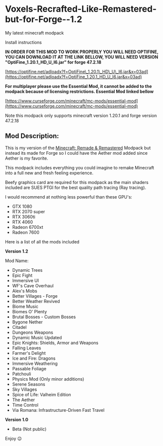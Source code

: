 # Voxels-Recrafted-Like-Remastered-but-for-Forge--1.2
My latest minecraft modpack

Install instructions


**IN ORDER FOR THIS MOD TO WORK PROPERLY YOU WILL NEED OPTIFINE, YOU CAN DOWNLOAD IT AT THE LINK BELLOW, YOU WILL NEED VERSION "OptiFine\_1.20.1\_HD\_U\_I6.jar" for forge 47.2.18**

[https://optifine.net/adloadx?f=OptiFine\_1.20.1\_HD\_U\_I6.jar&x=03ad](https://optifine.net/adloadx?f=OptiFine_1.20.1_HD_U_I6.jar&x=03ad)

**For multiplayer please use the Essential Mod, it cannot be added to the modpack because of licensing restrictions. Essential Mod linked bellow**

[https://www.curseforge.com/minecraft/mc-mods/essential-mod](https://www.curseforge.com/minecraft/mc-mods/essential-mod)

Note this modpack only supports minecraft version 1.20.1 and forge version 47.2.18

**Mod Description:**
--------------------

This is my version of the [Minecraft: Remade & Remastered](https://www.youtube.com/watch?v=--ZpBg1Chts&pp=ygUhbWluZWNyYWZ0IHJlbWFrZSBtb2RwYWNrIG1vZHJpbnRo) Modpack but instead its made for Forge so I could have the Aether mod added since Aether is my favorite.

This modpack includes everything you could imagine to remake Minecraft into a full new and fresh feeling experience.

Beefy graphics card are required for this modpack as the main shaders included are SUES PTGI for the best quality path tracing (Ray tracing).

I would recommend at nothing less powerful than these GPU's:

*   GTX 1080
*   RTX 2070 super
*   RTX 3060ti
*   RTX 4060
*   Radeon 6700xt
*   Radeon 7600

Here is a list of all the mods included

**__Version 1.2__**

Mod Name:

*   Dynamic Trees
*   Epic Fight
*   Immersive UI
*   WF's Cave Overhaul
*   Alex's Mobs
*   Better Villages - Forge
*   Better Weather Revived
*   Biome Music
*   Biomes O' Plenty
*   Brutal Bosses - Custom Bosses
*   Bygone Nether
*   Citadel
*   Dungeons Weapons
*   Dynamic Music Updated
*   Epic Knights: Shields, Armor and Weapons
*   Falling Leaves
*   Farmer's Delight
*   Ice and Fire: Dragons
*   Immersive Weathering
*   Passable Foliage
*   Patchouli
*   Physics Mod (Only minor additions)
*   Serene Seasons
*   Sky Villages
*   Spice of Life: Valheim Edition
*   The Aether
*   Time Control
*   Via Romana: Infrastructure-Driven Fast Travel

**__Version 1.0__**

*   Beta (Not public)

Enjoy 😉
